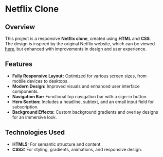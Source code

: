 # Netflix Clone

## Overview
This project is a responsive **Netflix clone**, created using **HTML** and **CSS**. The design is inspired by the original Netflix website, which can be viewed [here](https://www.netflix.com/pk/), but enhanced with improvements in design and user experience.

## Features
- **Fully Responsive Layout:** Optimized for various screen sizes, from mobile devices to desktops.
- **Modern Design:** Improved visuals and enhanced user interface components.
- **Navigation Bar:** Functional top navigation bar with a sign-in button.
- **Hero Section:** Includes a headline, subtext, and an email input field for subscription.
- **Background Effects:** Custom background gradients and overlay designs for an immersive look.

## Technologies Used
- **HTML5:** For semantic structure and content.
- **CSS3:** For styling, gradients, animations, and responsive design.

